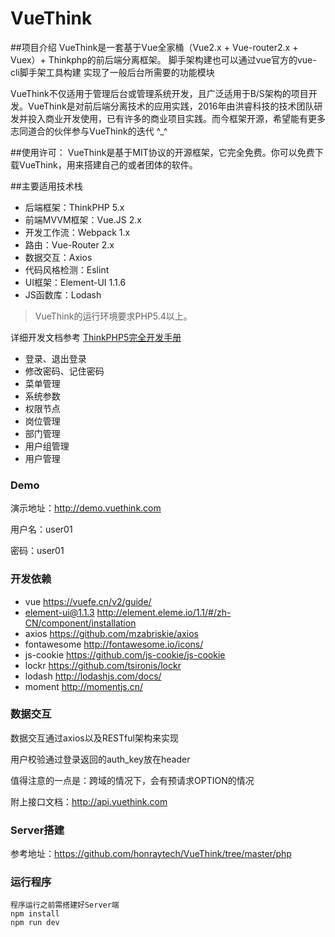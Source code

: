 VueThink
===============

##项目介绍
VueThink是一套基于Vue全家桶（Vue2.x + Vue-router2.x + Vuex）+ Thinkphp的前后端分离框架。
脚手架构建也可以通过vue官方的vue-cli脚手架工具构建
实现了一般后台所需要的功能模块

VueThink不仅适用于管理后台或管理系统开发，且广泛适用于B/S架构的项目开发。VueThink是对前后端分离技术的应用实践，2016年由洪睿科技的技术团队研发并投入商业开发使用，已有许多的商业项目实践。而今框架开源，希望能有更多志同道合的伙伴参与VueThink的迭代 ^_^

##使用许可：
VueThink是基于MIT协议的开源框架，它完全免费。你可以免费下载VueThink，用来搭建自己的或者团体的软件。

##主要适用技术栈
* 后端框架：ThinkPHP 5.x
* 前端MVVM框架：Vue.JS 2.x
* 开发工作流：Webpack 1.x
* 路由：Vue-Router 2.x
* 数据交互：Axios
* 代码风格检测：Eslint
* UI框架：Element-UI 1.1.6
* JS函数库：Lodash

> VueThink的运行环境要求PHP5.4以上。

详细开发文档参考 [ThinkPHP5完全开发手册](http://www.kancloud.cn/manual/thinkphp5)


* 登录、退出登录
* 修改密码、记住密码
* 菜单管理
* 系统参数
* 权限节点
* 岗位管理
* 部门管理
* 用户组管理
* 用户管理

### Demo
演示地址：<http://demo.vuethink.com>

用户名：user01

密码：user01

### 开发依赖
* vue <https://vuefe.cn/v2/guide/>
* element-ui@1.1.3  <http://element.eleme.io/1.1/#/zh-CN/component/installation>
* axios  <https://github.com/mzabriskie/axios>
* fontawesome <http://fontawesome.io/icons/>
* js-cookie  <https://github.com/js-cookie/js-cookie>
* lockr  <https://github.com/tsironis/lockr>
* lodash  <http://lodashjs.com/docs/>
* moment  <http://momentjs.cn/>


### 数据交互
数据交互通过axios以及RESTful架构来实现

用户校验通过登录返回的auth_key放在header

值得注意的一点是：跨域的情况下，会有预请求OPTION的情况

附上接口文档：<http://api.vuethink.com>

### Server搭建
参考地址：<https://github.com/honraytech/VueThink/tree/master/php>

### 运行程序
```
程序运行之前需搭建好Server端
npm install
npm run dev
```

